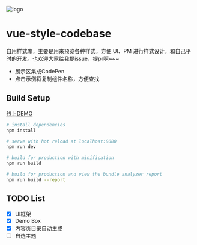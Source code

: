 ![logo](https://github.com/SHERlocked93/vue-style-codebase/blob/master/src/assets/logo%20green.png)

# vue-style-codebase

自用样式库，主要是用来预览各种样式，方便 UI、PM 进行样式设计，和自己平时的开发。也欢迎大家给我提issue，提pr啊~~~

- 展示区集成CodePen
- 点击示例将复制组件名称，方便查找

## Build Setup

[线上DEMO](http://sherlocked93.club/vue-style-codebase/)




``` bash
# install dependencies
npm install

# serve with hot reload at localhost:8080
npm run dev

# build for production with minification
npm run build

# build for production and view the bundle analyzer report
npm run build --report
```


## TODO List
- [x] UI框架
- [x] Demo Box
- [x] 内容页目录自动生成
- [ ] 自选主题
